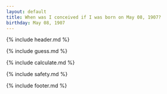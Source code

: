 ```yaml
---
layout: default
title: When was I conceived if I was born on May 08, 1907?
birthday: May 08, 1907
---
```


{% include header.md %}

{% include guess.md %}

{% include calculate.md %}

{% include safety.md %}

{% include footer.md %}



